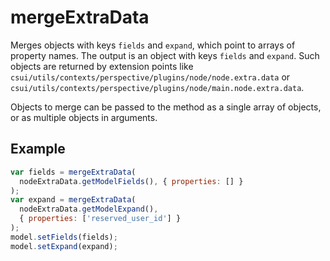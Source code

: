 # mergeExtraData

Merges objects with keys `fields` and `expand`, which point to arrays of property names. The output is an object with keys `fields` and `expand`. Such objects are returned by extension points like `csui/utils/contexts/perspective/plugins/node/node.extra.data` or `csui/utils/contexts/perspective/plugins/node/main.node.extra.data`. 

Objects to merge can be passed to the method as a single array of objects, or as multiple objects in arguments.

## Example

```js
var fields = mergeExtraData(
  nodeExtraData.getModelFields(), { properties: [] }
);
var expand = mergeExtraData(
  nodeExtraData.getModelExpand(),
  { properties: ['reserved_user_id'] }
);
model.setFields(fields);
model.setExpand(expand);
```
